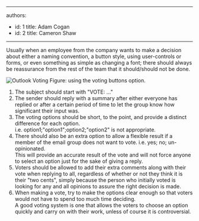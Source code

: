 

---
authors:
  - id: 1
    title: Adam Cogan
  - id: 2
    title: Cameron Shaw
---




<span class='intro'> 
  <p>Usually when an employee from the company wants to make a decision about either a naming convention, a button style, using user-controls or forms, or even something as simple as changing a font; there should always be reassurance from the rest of the team that it should/should not be done.
</p>
 </span>


  <img class="ms-rteCustom-ImageArea" alt="Outlook Voting" src="/Standards/Communication/RulesToBetterEmail/PublishingImages/OutlookVoting.gif" /> <span class="ms-rteCustom-FigureGood">Figure&#58; using the voting buttons option.</span>
<ol>
    <li>The subject should start with &quot;VOTE&#58; ...&quot;</li>
    <li>The sender should reply with a summary after either everyone has replied or after a certain period of time to let the group know how significant their input was.</li>
    <li>The voting options should be short, to the point, and provide a distinct difference for each option.<br>
    i.e. option1;&quot;option1&quot;;option2;&quot;option2&quot; is not appropriate.</li>
    <li>There should also be an extra option to allow a flexible result if a member of the email group does not want to vote. i.e. yes; no; un-opinionated.<br>
    This will provide an accurate result of the vote and will not force anyone to select an option just for the sake of giving a reply.</li>
    <li>Voters should be allowed to add their extra comments along with their vote when replying to all, regardless of whether or not they think it is their &quot;two cents&quot;, simply because the person who initially voted is looking for any and all opinions to assure the right decision is made.</li>
    <li>When making a vote, try to make the options clear enough so that voters would not have to spend too much time deciding.<br>
    A good voting system is one that allows the voters to choose an option quickly and carry on with their work, unless of course it is controversial.</li>
</ol>



